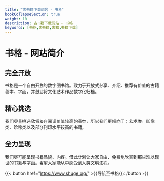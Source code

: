 ```yaml
---
title: "古书籍下载网站 - 书格"
bookCollapseSection: true
weight: 10
description: 古书籍下载网站 - 书格
keywords: [书格,古书籍,古籍,书籍下载]
---
```


# 书格 - 网站简介

## 完全开放

书格是一个自由开放的数字图书馆。致力于开放式分享、介绍、推荐有价值的古籍善本、字画，并鼓励将文化艺术作品数字化归档。

## 精心挑选

我们尽量挑选欣赏和在阅读价值较高的善本，所以我们更倾向于：艺术类、影像类、珍稀类以及部分刊印水平较高的书籍。

## 全力呈现

我们尽可能呈现书籍品貌、内容。借此计划让大家自由、免费地欣赏到那些难以现世的书籍与字画。希望大家能从中感受到人类文明进程。

{{< button href="https://www.shuge.org/" >}}导航至书格{{< /button >}}